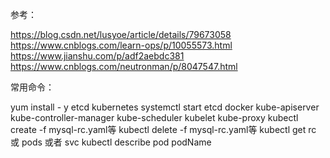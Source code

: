 参考：

https://blog.csdn.net/lusyoe/article/details/79673058
https://www.cnblogs.com/learn-ops/p/10055573.html
https://www.jianshu.com/p/adf2aebdc381
https://www.cnblogs.com/neutronman/p/8047547.html

常用命令：

yum install - y etcd kubernetes
systemctl start etcd docker kube-apiserver kube-controller-manager kube-scheduler kubelet kube-proxy
kubectl create -f mysql-rc.yaml等
kubectl delete -f mysql-rc.yaml等
kubectl get rc 或 pods 或者 svc
kubectl describe pod podName
